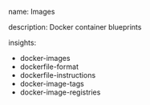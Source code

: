 name: Images

description: Docker container blueprints

insights:
  - docker-images
  - dockerfile-format
  - dockerfile-instructions
  - docker-image-tags
  - docker-image-registries
